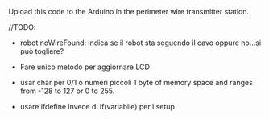 Upload this code to the Arduino in the perimeter wire transmitter station. 


//TODO:
- robot.noWireFound: indica se il robot sta seguendo il cavo oppure no...si può togliere?

- Fare unico metodo per aggiornare LCD

- usar char per 0/1 o numeri piccoli 1 byte of memory space and ranges from -128 to 127 or 0 to 255. 

- usare ifdefine invece di if(variabile) per i setup

